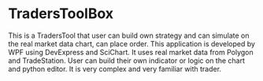 # TradersToolBox
This is a TradersTool that user can build own strategy and can simulate on the real market data chart, can place order.
This application is developed by WPF using DevExpress and SciChart. It uses real market data from Polygon and TradeStation.
User can build their own indicator or logic on the chart and python editor.
It is very complex and very familiar with trader.
